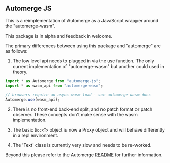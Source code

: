 ## Automerge JS

This is a reimplementation of Automerge as a JavaScript wrapper around the "automerge-wasm".

This package is in alpha and feedback in welcome.

The primary differences between using this package and "automerge" are as follows:

1. The low level api needs to plugged in via the use function. The only current implementation of "automerge-wasm" but another could used in theory.

```javascript
import * as Automerge from "automerge-js";
import * as wasm_api from "automerge-wasm";

// browsers require an async wasm load - see automerge-wasm docs
Automerge.use(wasm_api);
```

2. There is no front-end back-end split, and no patch format or patch observer. These concepts don't make sense with the wasm implementation.

3. The basic `Doc<T>` object is now a Proxy object and will behave differently in a repl environment.

4. The 'Text' class is currently very slow and needs to be re-worked.

Beyond this please refer to the Automerge [README](http://github.com/automerge/automerge/) for further information.
